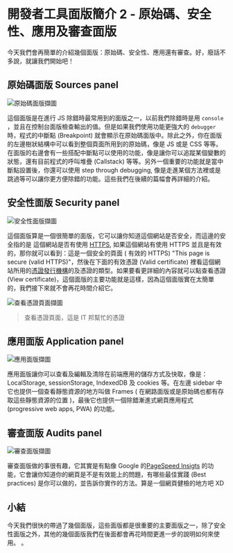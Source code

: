# 開發者工具面版簡介 2 - 原始碼、安全性、應用及審查面版

今天我們會再簡單的介紹幾個面版：原始碼、安全性、應用還有審查。好，廢話不多說，就讓我們開始吧！

## 原始碼面版 Sources panel

![原始碼面版擷圖](https://www.dropbox.com/s/p2mqy6yrs42p2aa/souces.jpg?raw=1)

這個面版是在進行 JS 除錯時最常用到的面版之一，以前我們除錯時是用 `console` ，並且在控制台面版檢查輸出的值。但是如果我們使用功能更強大的 `debugger` 時，程式的中斷點 (Breakpoint) 就會顯示在原始碼面版中。除此之外，你在面版的左邊樹狀結構中可以看到整個頁面所用到的原始碼，像是 JS 或是 CSS 等等。在面版的右邊會有一些搭配中斷點可以使用的功能，像是讓你可以追蹤某個變數的狀態，還有目前程式的呼叫堆疊 (Callstack) 等等。另外一個重要的功能就是當中斷點設置後，你還可以使用 step through debugging, 像是走進某個方法裡或是跳過等可以讓你更方便除錯的功能。這些我們在後續的篇幅會再詳細的介紹。

## 安全性面版 Security panel

![安全性面版擷圖](https://www.dropbox.com/s/fnti3as4n84tyx4/security.jpg?raw=1)


這個面版算是一個很簡單的面版，它可以讓你知道這個網站是否安全，而這邊的安全指的是
這個網站是否有使用 [HTTPS](https://zh.wikipedia.org/wiki/%E8%B6%85%E6%96%87%E6%9C%AC%E4%BC%A0%E8%BE%93%E5%AE%89%E5%85%A8%E5%8D%8F%E8%AE%AE), 如果這個網站有使用 HTTPS 並且是有效的，那你就可以看到：這是一個安全的頁面 ( 有效的 HTTPS) "This page is secure (valid HTTPS)"，然後在下面的有效憑證 (Valid certificate) 裡看這個網站所用的[憑證發行機構](https://zh.wikipedia.org/wiki/%E6%95%B0%E5%AD%97%E8%AF%81%E4%B9%A6%E8%AE%A4%E8%AF%81%E6%9C%BA%E6%9E%84)的及憑證的類型。如果要看更詳細的內容就可以點查看憑證 (View certificate)，這個面版的主要功能就是這樣，因為這個面版實在太簡單的，我們接下來就不會再花時間介紹它。

![查看憑證頁面擷圖](https://www.dropbox.com/s/9bz3nlpxr3ap2yj/security-detail.jpg?raw=1)

> 查看憑證頁面，這是 IT 邦幫忙的憑證 


## 應用面版 Application panel

![應用面版擷圖](https://www.dropbox.com/s/9958867zyaxayva/application.jpg?raw=1)


應用面版讓你可以查看及編輯及清除在前端應用的儲存方式及快取，像是：LocalStorage, sessionStorage, IndexedDB 及 cookies 等。在左邊 sidebar 中它也提供一個查看靜態資源的地方叫做 Frames ( 在網路面版或是原始碼也都有存取這些靜態資源的位置 )，最後它也提供一個除錯漸進式網頁應用程式 (progressive web apps, PWA) 的功能。

## 審查面版 Audits panel

![審查面版擷圖](https://www.dropbox.com/s/ptgu7v1qkr5z1vu/audits.jpg?raw=1)


審查面版做的事很有趣，它其實是有點像 Google 的[PageSpeed Insigts](https://developers.google.com/speed/pagespeed/insights/?hl=zh-tw)
的功能，它會讓你知道你的網頁是不是有效能上的問題，有哪些最佳實踐 (Best practices) 是你可以做的，並告訴你實作的方法。算是一個網頁健檢的地方吧 XD

## 小結

今天我們很快的帶過了幾個面版，這些面版都是很重要的主要面版之一，除了安全性面版之外，其他的幾個面版我們在後面都會再花時間更進一步的說明如何來使用。
。

